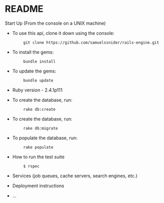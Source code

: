 # README

Start Up (From the console on a UNIX machine)

* To use this api, clone it down using the console:
```
		git clone https://github.com/samuelssnider/rails-engine.git
```
* To install the gems:
```
		bundle install
```
* To update the gems:
```
		bundle update
```

* Ruby version - 2.4.1p111

* To create the database, run:
```
		rake db:create 
```
* To create the database, run:
```
		rake db:migrate
```
* To populate the database, run:
```
		rake populate
```
* How to run the test suite
```
		$ rspec
```
* Services (job queues, cache servers, search engines, etc.)

* Deployment instructions

* ...
